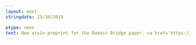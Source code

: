 ```yaml
---
layout: post
stringdate: 23/10/2019

ptype: news
text: New arxiv preprint for the Domain Bridge paper. <a href='https://arxiv.org/abs/1910.10563'>Link</a>
---
```

